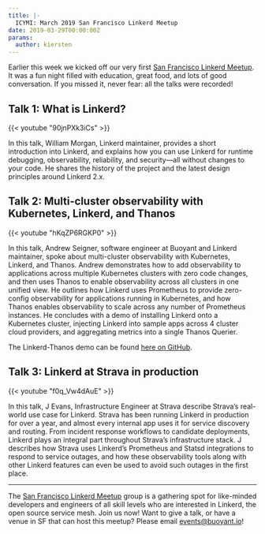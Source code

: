 ```yaml
---
title: |-
  ICYMI: March 2019 San Francisco Linkerd Meetup
date: 2019-03-29T00:00:00Z
params:
  author: kiersten
---
```


Earlier this week we kicked off our very first [San Francisco Linkerd Meetup](https://www.meetup.com/San-Francisco-Linkerd-Meetup/). It was a fun night filled with education, great food, and lots of good conversation. If you missed it, never fear: all the talks were recorded!

## Talk 1: What is Linkerd?

{{< youtube "90jnPXk3iCs" >}}

In this talk, William Morgan, Linkerd maintainer, provides a short introduction into Linkerd, and explains how you can use Linkerd for runtime debugging, observability, reliability, and security—all without changes to your code. He shares the history of the project and the latest design principles around Linkerd 2.x.

## Talk 2: Multi-cluster observability with Kubernetes, Linkerd, and Thanos

{{< youtube "hKqZP6RGKP0" >}}

In this talk, Andrew Seigner, software engineer at Buoyant and Linkerd maintainer, spoke about multi-cluster observability with Kubernetes, Linkerd, and Thanos. Andrew demonstrates how to add observability to applications across multiple Kubernetes clusters with zero code changes, and then uses Thanos to enable observability across all clusters in one unified view. He outlines how Linkerd uses Prometheus to provide zero-config observability for applications running in Kubernetes, and how Thanos enables observability to scale across any number of Prometheus instances. He concludes with a demo of installing Linkerd onto a Kubernetes cluster, injecting Linkerd into sample apps across 4 cluster cloud providers, and aggregating metrics into a single Thanos Querier.

The Linkerd-Thanos demo can be found [here on GitHub](https://github.com/linkerd/linkerd-examples/tree/master/thanos-demo).

## Talk 3: Linkerd at Strava in production

{{< youtube "f0q_Vw4dAuE"  >}}

In this talk, J Evans, Infrastructure Engineer at Strava describe Strava’s real-world use case for Linkerd. Strava has been running Linkerd in production for over a year, and almost every internal app uses it for service discovery and routing. From incident response workflows to candidate deployments, Linkerd plays an integral part throughout Strava’s infrastructure stack. J describes how Strava uses Linkerd’s Prometheus and Statsd integrations to respond to service outages, and how these observability tools along with other Linkerd features can even be used to avoid such outages in the first place.

---

The [San Francisco Linkerd Meetup](https://www.meetup.com/San-Francisco-Linkerd-Meetup/) group is a gathering spot for like-minded developers and engineers of all skill levels who are interested in Linkerd, the open source service mesh. Join us now! Want to give a talk, or have a venue in SF that can host this meetup? Please email events@buoyant.io!
